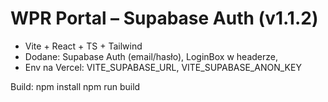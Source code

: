 # WPR Portal – Supabase Auth (v1.1.2)

- Vite + React + TS + Tailwind
- Dodane: Supabase Auth (email/hasło), LoginBox w headerze,
- Env na Vercel: VITE_SUPABASE_URL, VITE_SUPABASE_ANON_KEY

Build:
npm install
npm run build
 
